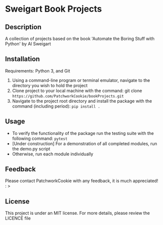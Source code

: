 # Sweigart Book Projects
## Description
A collection of projects based on the book 'Automate the Boring Stuff with Python' by Al Sweigart 
## Installation
Requirements: Python 3, and Git
1. Using a command-line program or terminal emulator, navigate to the directory you wish to hold the project
2. Clone project to your local machine with the command: git clone ```https://github.com/PatchworkCookie/bookProjects.git```
3. Navigate to the project root directory and install the package with the command (including period): `pip install .`
## Usage
* To verify the functionality of the package run the testing suite with the following command: `pytest`
* [Under construction] For a demonstration of all completed modules, run the demo.py script
* Otherwise, run each module individually
## Feedback
Please contact PatchworkCookie with any feedback, it is much appreciated! : >
## License
This project is under an MIT license. For more details, please review the LICENCE file
